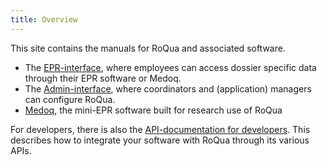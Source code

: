 ```yaml
---
title: Overview
---
```


This site contains the manuals for RoQua and associated software.  
 - The [EPR-interface](rom_manual/epd/), where employees can access dossier specific data through their EPR software or Medoq.
 - The [Admin-interface](rom_manual/admin/), where coordinators and (application) managers can configure RoQua.
 - [Medoq](medo_manual/), the mini-EPR software built for research use of RoQua
 
For developers, there is also the [API-documentation for developers](/en/developer/). This describes how to integrate your software with RoQua through its various APIs.
